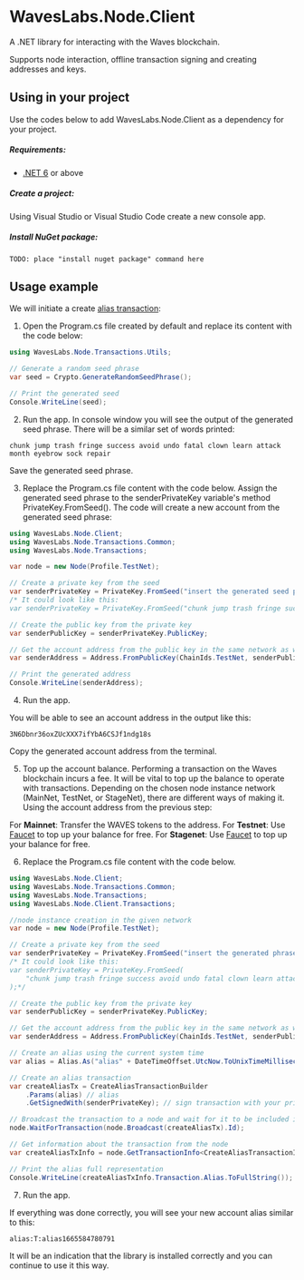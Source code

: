 # WavesLabs.Node.Client
A .NET library for interacting with the Waves blockchain.

Supports node interaction, offline transaction signing and creating addresses and keys.

## Using in your project
Use the codes below to add WavesLabs.Node.Client as a dependency for your project.

##### Requirements:
- [.NET 6](https://dotnet.microsoft.com/en-us/download/dotnet) or above

##### Create a project:
Using Visual Studio or Visual Studio Code create a new console app.

##### Install NuGet package:
```
TODO: place "install nuget package" command here
```
## Usage example
We will initiate a create [alias transaction](https://dev.waves.tech/en/edu/lessons/learn-sdks-the-waves-signer-and-its-providers/work-with-accounts#create-alias-transaction):

1. Open the Program.cs file created by default and replace its content with the code below:
```csharp
using WavesLabs.Node.Transactions.Utils;

// Generate a random seed phrase
var seed = Crypto.GenerateRandomSeedPhrase();

// Print the generated seed
Console.WriteLine(seed);
```

2. Run the app.
In console window you will see the output of the generated seed phrase. There will be a similar set of words printed:

```
chunk jump trash fringe success avoid undo fatal clown learn attack month eyebrow sock repair
```
Save the generated seed phrase.

3. Replace the Program.cs file content with the code below.
Assign the generated seed phrase to the senderPrivateKey variable's method PrivateKey.FromSeed(). The code will create a new account from the generated seed phrase:
```csharp
using WavesLabs.Node.Client;
using WavesLabs.Node.Transactions.Common;
using WavesLabs.Node.Transactions;

var node = new Node(Profile.TestNet);

// Create a private key from the seed
var senderPrivateKey = PrivateKey.FromSeed("insert the generated seed phrase here");
/* It could look like this: 
var senderPrivateKey = PrivateKey.FromSeed("chunk jump trash fringe success avoid undo fatal clown learn attack month eyebrow sock repair");*/

// Create the public key from the private key
var senderPublicKey = senderPrivateKey.PublicKey;

// Get the account address from the public key in the same network as with the node instance
var senderAddress = Address.FromPublicKey(ChainIds.TestNet, senderPublicKey);

// Print the generated address
Console.WriteLine(senderAddress);
```

4. Run the app.

You will be able to see an account address in the output like this:
```
3N6Dbnr36oxZUcXXX7ifYbA6CSJf1ndg18s
```
Copy the generated account address from the terminal.

5. Top up the account balance.
Performing a transaction on the Waves blockchain incurs a fee. It will be vital to top up the balance to operate with transactions. Depending on the chosen node instance network (MainNet, TestNet, or StageNet), there are different ways of making it. Using the account address from the previous step:

For **Mainnet**: Transfer the WAVES tokens to the address.
For **Testnet**: Use [Faucet](https://testnet.wavesexplorer.com/faucet) to top up your balance for free.
For **Stagenet**: Use [Faucet](https://testnet.wavesexplorer.com/faucet) to top up your balance for free.

6. Replace the Program.cs file content with the code below.
```csharp
using WavesLabs.Node.Client;
using WavesLabs.Node.Transactions.Common;
using WavesLabs.Node.Transactions;
using WavesLabs.Node.Client.Transactions;

//node instance creation in the given network
var node = new Node(Profile.TestNet);

// Create a private key from the seed
var senderPrivateKey = PrivateKey.FromSeed("insert the generated phrase here");
/* It could look like this: 
var senderPrivateKey = PrivateKey.FromSeed(
    "chunk jump trash fringe success avoid undo fatal clown learn attack month eyebrow sock repair"
);*/

// Create the public key from the private key
var senderPublicKey = senderPrivateKey.PublicKey;

// Get the account address from the public key in the same network as with the node instance
var senderAddress = Address.FromPublicKey(ChainIds.TestNet, senderPublicKey);

// Create an alias using the current system time
var alias = Alias.As("alias" + DateTimeOffset.UtcNow.ToUnixTimeMilliseconds());

// Create an alias transaction
var createAliasTx = CreateAliasTransactionBuilder
    .Params(alias) // alias
    .GetSignedWith(senderPrivateKey); // sign transaction with your private key

// Broadcast the transaction to a node and wait for it to be included in the blockchain
node.WaitForTransaction(node.Broadcast(createAliasTx).Id);

// Get information about the transaction from the node
var createAliasTxInfo = node.GetTransactionInfo<CreateAliasTransactionInfo>(createAliasTx.Id);

// Print the alias full representation
Console.WriteLine(createAliasTxInfo.Transaction.Alias.ToFullString());
```

7. Run the app.

If everything was done correctly, you will see your new account alias similar to this:
```
alias:T:alias1665584780791
```
It will be an indication that the library is installed correctly and you can continue to use it this way.
